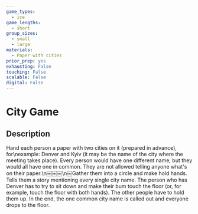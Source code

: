 ```yaml
---
game_types:
  - ice
game_lengths:
  - short
group_sizes:
  - small
  - large
materials:
  - Paper with cities
prior_prep: yes
exhausting: False
touching: False
scalable: False
digital: False
---
```

# City Game

## Description
Hand each person a paper with two cities on it (prepared in advance), for\nexample: Denver and Kyiv (it may be the name of the city where the meeting takes place). Every person would have one different name, but they would all have one in common. They are not allowed telling anyone what's on their paper.\n￼￼￼\n￼Gather them into a circle and make hold hands. Tells them a story mentioning every single city name. The person who has Denver has to try to sit down and make their bum touch the floor (or, for example, touch the floor with both hands). The other people have to hold them up. In the end, the one common city name is called out and everyone drops to the floor.
